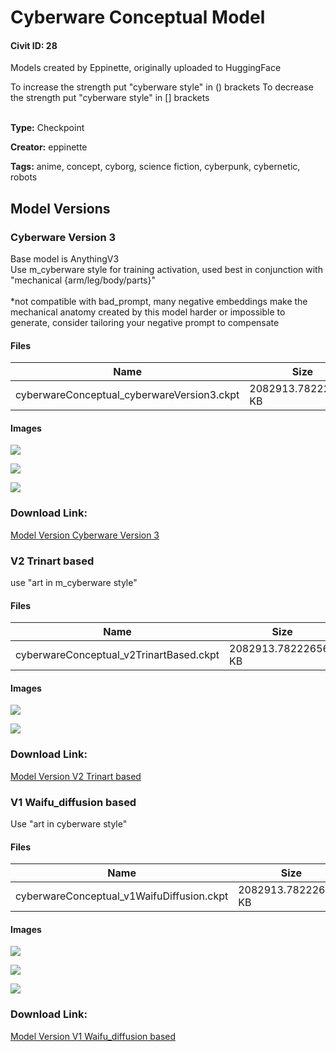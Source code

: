 # Cyberware Conceptual Model 

#### Civit ID: 28

<p>Models created by Eppinette, originally uploaded to HuggingFace</p><p>To increase the strength put "cyberware style" in () brackets To decrease the strength put "cyberware style" in [] brackets<br /><br /></p>

**Type:** Checkpoint

**Creator:** eppinette

**Tags:** anime, concept, cyborg, science fiction, cyberpunk, cybernetic, robots

## Model Versions

### Cyberware Version 3

<p>Base model is AnythingV3<br />Use m_cyberware style for training activation, used best in conjunction with "mechanical {arm/leg/body/parts}" <br /><br />*not compatible with bad_prompt, many negative embeddings make the mechanical anatomy created by this model harder or impossible to generate, consider tailoring your negative prompt to compensate</p>

#### Files

| Name | Size | Type | Format | Download Url | AutoV1 | AutoV2 | SHA256 | CRC32 | BLAKE3 |
| --- | --- | --- | --- | --- | --- | --- | --- | --- | --- |
| cyberwareConceptual_cyberwareVersion3.ckpt | 2082913.782226562 KB | Model | PickleTensor | https://civitai.com/api/download/models/4841 | 752D657C | 6A2FACA561 | 6A2FACA561D89999961BCB1FD43C78E6760483294690A79415FD2A9824D50D14 | CC18CA0F | 36F8AC31925AC7D45E10B28A67960A10FBA005D28B363DC8962E6158857B790C |

#### Images

<p><img src="https://image.civitai.com/xG1nkqKTMzGDvpLrqFT7WA/d7ed5bec-47f6-47e0-bf72-d276c36dba00/width=450/34738.jpeg" /></p>

<p><img src="https://image.civitai.com/xG1nkqKTMzGDvpLrqFT7WA/8e29dab2-2b4c-42b6-10f1-94260cc7a000/width=450/34737.jpeg" /></p>

<p><img src="https://image.civitai.com/xG1nkqKTMzGDvpLrqFT7WA/ba7489be-a147-4377-e275-37f0e2f74700/width=450/34736.jpeg" /></p>

### Download Link:

[Model Version Cyberware Version 3](https://civitai.com/api/download/models/4841)

### V2 Trinart based

<p>use "art in m_cyberware style"</p>

#### Files

| Name | Size | Type | Format | Download Url | AutoV1 | AutoV2 | SHA256 | CRC32 | BLAKE3 |
| --- | --- | --- | --- | --- | --- | --- | --- | --- | --- |
| cyberwareConceptual_v2TrinartBased.ckpt | 2082913.782226562 KB | Model | PickleTensor | https://civitai.com/api/download/models/34 | 5A747794 | 0D966AACC0 | 0D966AACC01A8317912ABD062389A33B1B7B310F840EA0EAC1A892A815D78252 | 9C96FD6D | 30477AF825B7BF7720F91F6153AD723D0DFBB267C63F03EFD77D414BE6ADC88B |

#### Images

<p><img src="https://image.civitai.com/xG1nkqKTMzGDvpLrqFT7WA/f807b478-27e0-4ab6-f83f-5930b3ae9400/width=450/145.jpeg" /></p>

<p><img src="https://image.civitai.com/xG1nkqKTMzGDvpLrqFT7WA/c10e247d-8068-4dd3-466b-04bbd7b4b600/width=450/144.jpeg" /></p>

### Download Link:

[Model Version V2 Trinart based](https://civitai.com/api/download/models/34)

### V1 Waifu_diffusion based

<p>Use "art in cyberware style"</p>

#### Files

| Name | Size | Type | Format | Download Url | AutoV1 | AutoV2 | SHA256 | CRC32 | BLAKE3 |
| --- | --- | --- | --- | --- | --- | --- | --- | --- | --- |
| cyberwareConceptual_v1WaifuDiffusion.ckpt | 2082913.782226562 KB | Model | PickleTensor | https://civitai.com/api/download/models/33 | 5A747794 | 0D966AACC0 | 0D966AACC01A8317912ABD062389A33B1B7B310F840EA0EAC1A892A815D78252 | 9C96FD6D | 30477AF825B7BF7720F91F6153AD723D0DFBB267C63F03EFD77D414BE6ADC88B |

#### Images

<p><img src="https://image.civitai.com/xG1nkqKTMzGDvpLrqFT7WA/0cf493bb-5269-477a-a918-ba07c0650300/width=450/148.jpeg" /></p>

<p><img src="https://image.civitai.com/xG1nkqKTMzGDvpLrqFT7WA/2de00114-8dfa-4100-7ece-11b6b33ed200/width=450/147.jpeg" /></p>

<p><img src="https://image.civitai.com/xG1nkqKTMzGDvpLrqFT7WA/f9c07889-c630-43cb-3c8f-9a0475c00200/width=450/146.jpeg" /></p>

### Download Link:

[Model Version V1 Waifu_diffusion based](https://civitai.com/api/download/models/33)

